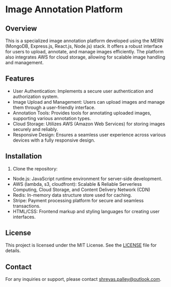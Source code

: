 # Image Annotation Platform

## Overview
This is a specialized image annotation platform developed using the MERN (MongoDB, Express.js, React.js, Node.js) stack. It offers a robust interface for users to upload, annotate, and manage images efficiently. The platform also integrates AWS for cloud storage, allowing for scalable image handling and management.

## Features
- User Authentication: Implements a secure user authentication and authorization system.
- Image Upload and Management: Users can upload images and manage them through a user-friendly interface.
- Annotation Tools: Provides tools for annotating uploaded images, supporting various annotation types.
- Cloud Storage: Utilizes AWS (Amazon Web Services) for storing images securely and reliably.
- Responsive Design: Ensures a seamless user experience across various devices with a fully responsive design.

## Installation
1. Clone the repository: 

- Node.js: JavaScript runtime environment for server-side development.
- AWS (lambda, s3, cloudfront): Scalable & Reliable Serverless Computing, Cloud Storage, and Content Delivery Network (CDN)
- Redis: In-memory data structure store used for caching.
- Stripe: Payment processing platform for secure and seamless transactions.
- HTML/CSS: Frontend markup and styling languages for creating user interfaces.


## License
This project is licensed under the MIT License. See the [LICENSE](LICENSE) file for details.

## Contact
For any inquiries or support, please contact [shreyas.palley@outlook.com](mailto:shreyas.palley@outlook.com).

